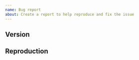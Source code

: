 ```yaml
---
name: Bug report
about: Create a report to help reproduce and fix the issue
---
```


## Version

<!--- Add version below -->

## Reproduction

<!-- Please explain your issue in detail, including the steps to reproduce it -->
